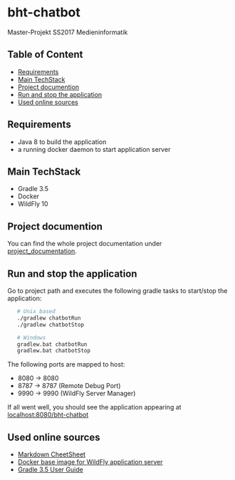 # bht-chatbot
Master-Projekt SS2017 Medieninformatik

## Table of Content
<!-- MarkdownTOC -->

- [Requirements](#requirements)
- [Main TechStack](#main-techstack)
- [Project documention](#project-documention)
- [Run and stop the application](#run-and-stop-the-application)
- [Used online sources](#used-online-sources)

<!-- /MarkdownTOC -->

## Requirements
- Java 8  to build the application
- a running docker daemon to start application server

## Main TechStack
- Gradle 3.5
- Docker
- WildFly 10

## Project documention
You can find the whole project documentation under [project_documentation](documentation/project_documentation.md).

## Run and stop the application
Go to project path and executes the following gradle tasks to start/stop the application:
 ```bash
    # Unix based
    ./gradlew chatbotRun
    ./gradlew chatbotStop

    # Windows
    gradlew.bat chatbotRun
    gradlew.bat chatbotStop
 ```

The following ports are mapped to host:
- 8080 -> 8080
- 8787 -> 8787 (Remote Debug Port)
- 9990 -> 9990 (WildFly Server Manager)

If all went well, you should see the application appearing at [localhost:8080/bht-chatbot](http://localhost:8080/bht-chatbot) 

## Used online sources
- [Markdown CheetSheet](https://github.com/adam-p/markdown-here/wiki/Markdown-Cheatsheet)
- [Docker base image for WildFly application server](https://hub.docker.com/r/jboss/wildfly/)
- [Gradle 3.5 User Guide](https://docs.gradle.org/3.5/userguide/userguide.html)

